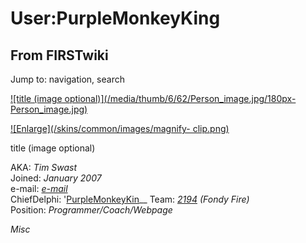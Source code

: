 # User:PurpleMonkeyKing

## From FIRSTwiki

Jump to: navigation, search

[![title \(image optional\)](/media/thumb/6/62/Person_image.jpg/180px-
Person_image.jpg)](Image:Person_image.jpg "title \(image
optional\)")

[![Enlarge](/skins/common/images/magnify-
clip.png)](Image:Person_image.jpg "Enlarge")

title (image optional)

AKA: _Tim Swast_<br>
Joined: _January 2007_<br>
e-mail: _[e-mail](mailto:purplemonkeyking_at_gmail_dot_com "mailto:purplemonkeyking_at_gmail_dot_com")_<br>
ChiefDelphi: '[PurpleMonkeyKin](http://www.chiefdelphi.com/forums/member.php?u=17823 "http://www.chiefdelphi.com/forums/member.php?u=17823")__ Team: _[2194](2194 "2194")_ _(Fondy Fire)_<br>
Position: _Programmer/Coach/Webpage_

_Misc_
